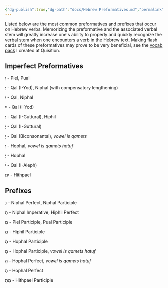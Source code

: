 ```yaml
---
{"dg-publish":true,"dg-path":"docs/Hebrew Preformatives.md","permalink":"/docs/hebrew-preformatives/","tags":["paradigms","hebrew","old-testament"],"noteIcon":"","created":"","updated":""}
---
```



Listed below are the most common preformatives and prefixes that occur on Hebrew verbs. Memorizing the preformative and the associated verbal stem will greatly increase one's ability to properly and quickly recognize the verbal stem when one encounters a verb in the Hebrew text. Making flash cards of these preformatives may prove to be very beneficial, see the [vocab pack](http://www.google.com/url?q=http%3A%2F%2Fwww.quisition.com%2Fpacks%2F833%2F&sa=D&sntz=1&usg=AOvVaw2dJitSWK08IMWnniIhhZwf) I created at Quisition.

##  Imperfect Preformatives

יְ - Piel, Pual

יֵ - Qal (I-Yod), Niphal (with compensatory lengthening)

יִ - Qal, Niphal

יִי - Qal (I-Yod)

יַ - Qal (I-Guttural), Hiphil

יֶ - Qal (I-Guttural)

יָ - Qal (Biconsonantal), _vowel is qamets_

יָ - Hophal, _vowel is qamets hatuf_

יֻ - Hophal

יׄ - Qal (I-Aleph)

יִתְ - Hithpael

##  Prefixes

נִ - Niphal Perfect, Niphal Participle

הִ - Niphal Imperative, Hiphil Perfect

מְ - Piel Participle, Pual Participle

מַ - Hiphil Participle

מֻ - Hophal Participle

מָ - Hophal Participle, _vowel is qamets hatuf_

הָ - Hophal Perfect, _vowel is qamets hatuf_

הֻ - Hophal Perfect

מִתְ - Hithpael Participle